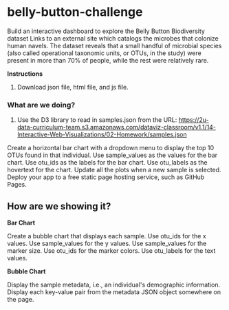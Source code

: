 # belly-button-challenge

Build an interactive dashboard to explore the Belly Button Biodiversity dataset Links to an external site which catalogs the microbes that colonize human navels.
The dataset reveals that a small handful of microbial species (also called operational taxonomic units, or OTUs, in the study) were present in more than 70% of people, while the rest were relatively rare.

**Instructions**
1. Download json file, html file, and js file.


### What are we doing?

1. Use the D3 library to read in samples.json from the URL:
https://2u-data-curriculum-team.s3.amazonaws.com/dataviz-classroom/v1.1/14-Interactive-Web-Visualizations/02-Homework/samples.json

Create a horizontal bar chart with a dropdown menu to display the top 10 OTUs found in that individual.
Use sample_values as the values for the bar chart.
Use otu_ids as the labels for the bar chart.
Use otu_labels as the hovertext for the chart.
Update all the plots when a new sample is selected.
Deploy your app to a free static page hosting service, such as GitHub Pages.

## How are we showing it?

**Bar Chart**

Create a bubble chart that displays each sample.
Use otu_ids for the x values.
Use sample_values for the y values.
Use sample_values for the marker size.
Use otu_ids for the marker colors.
Use otu_labels for the text values.

**Bubble Chart**

Display the sample metadata, i.e., an individual's demographic information.
Display each key-value pair from the metadata JSON object somewhere on the page.


